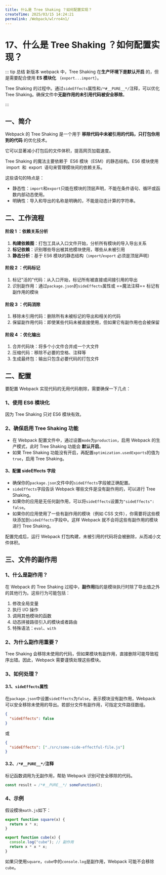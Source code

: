 ```yaml
---
title: 什么是 Tree Shaking ？如何配置实现？
createTime: 2025/03/15 14:24:21
permalink: /Webpack/wlrro4n1/
---
```


# 17、什么是 Tree Shaking ？如何配置实现？

::: tip 总结
新版本 webpack 中，Tree Shaking 在**生产环境下是默认开启** 的，但是需要配合使用 **ES 模块化** （`export...import`）。

Tree Shaking 的过程中。通过`sideEffects`属性和`/*#__PURE__*/`注释，可以优化 Tree Shaking。确保文件中**无副作用的未引用代码被安全移除**。

:::

## 一、简介

Webpack 的 Tree Shaking 是一个用于 **移除代码中未被引用的代码，只打包你用到的代码** 的优化技术。

它可以显著减小打包后的文件体积，提高网页加载速度。

Tree Shaking 的魔法主要依赖于  ES6 模块（ESM）的静态结构。ES6 模块使用  import  和  export  语句来管理模块间的依赖关系。

这些语句的特点是：

- 静态性：`import`和`export`只能在模块的顶层声明，不能在条件语句、循环或函数内部动态使用。
- 明确性：导入和导出的名称是明确的，不能是动态计算的字符串。

## 二、工作流程

#### 阶段 1 ：依赖关系分析

1. **构建依赖图**：打包工具从入口文件开始，分析所有模块的导入导出关系
2. **标记依赖**：识别哪些导出被其他模块使用，哪些从未被引用
3. **静态分析**：基于 ES6 模块的静态结构（`import`/`export` 必须是顶层声明）

#### 阶段 2 ：代码标记

1.  标记"活的"代码：从入口开始，标记所有被直接或间接引用的导出
2.  识别副作用：通过`package.json`的`sideEffects`属性或 ==魔法注释== 标记有副作用的模块

#### 阶段 3 ：代码消除

1.  移除未引用代码：删除所有未被标记的导出和相关的代码
2.  保留副作用代码：即使某些代码未被直接使用，但如果它有副作用也会被保留

#### 阶段 4 ：优化输出

1.  合并代码块：将多个小文件合并成一个大文件
2.  压缩代码：移除不必要的空格、注释等
3.  生成最终包：输出只包含必要代码的打包文件

## 二、配置

要配置 Webpack 实现代码的无用代码剔除，需要确保一下几点：

### 1、使用 ES6 模块化

因为 Tree Shaking 只对 ES6 模块有效。

### 2、确保启用 Tree Shaking 功能

- 在 Webpack 配置文件中，通过设置`mode`为`production`，启用 Webpack 的生产模式，此时 Tree Shaking 功能会 **默认开启**。
- 如果 Tree Shaking 功能没有开启，再配置`optimization.usedExports`的值为`true`，启用 Tree Shaking。

#### 3、配置 sideEffects 字段

- 确保你的`package.json`文件中的`sideEffects`字段被正确配置。
- `sideEffects`字段告诉 Webpack 哪些文件是没有副作用的，可以进行 Tree Shaking。
- 如果你的应用是无任何副作用，可以将`sideEffects`设置为`"sideEffects": false`。
- 如果你的应用使用了一些有副作用的模块（例如 CSS 文件），你需要将这些模块添加到`sideEffects`字段中。这样 Webpack 就不会将这些有副作用的模块进行 Tree Shaking。

配置完成后，运行 Webpack 打包构建，未被引用的代码将会被删除，从而减小文件体积。

## 三、文件的副作用

### 1、什么是副作用？

在 Webpack 的 Tree Shaking 过程中，**副作用**指的是模块执行时除了导出值之外的其他行为。这些行为可能包括：

1. 修改全局变量
2. 执行 I/O 操作
3. 调用其他模块的函数
4. 动态拼接路径引入的模块或者路由
5. 特殊语法：`eval`、`with`

### 2、为什么副作用重要？

Tree Shaking 会移除未使用的代码，但如果模块有副作用，直接删除可能导致程序出错。因此，Webpack 需要谨慎处理这些模块。

### 3、如何处理？

#### 3.1、`sideEffects`属性

在`package.json`中设置`sideEffects`为`false`，表示模块没有副作用，Webpack 可以安全移除未使用的导出。若部分文件有副作用，可指定文件路径数组。

```json
{
  "sideEffects": false
}
```

或

```json
{
  "sideEffects": ["./src/some-side-effectful-file.js"]
}
```

#### 3.2、`/*#__PURE__*/`注释

标记函数调用为无副作用，帮助 Webpack 识别可安全移除的代码。

```javascript
const result = /*#__PURE__*/ someFunction();
```

### 4、示例

假设模块`math.js`如下：

```javascript
export function square(x) {
  return x * x;
}

export function cube(x) {
  console.log("cube"); // 副作用
  return x * x * x;
}
```

如果只使用`square`，`cube`中的`console.log`是副作用，Webpack 可能不会移除`cube`。

